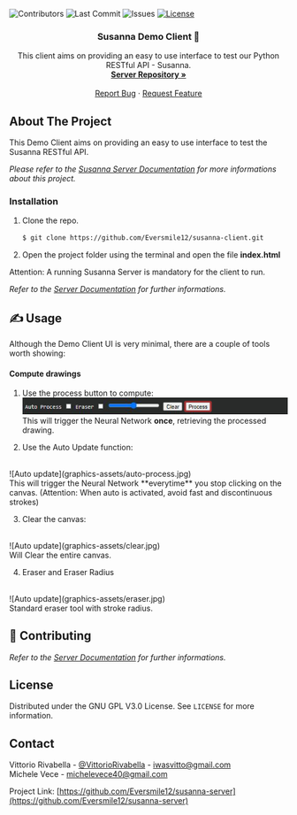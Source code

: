 ![Contributors](https://img.shields.io/github/contributors/Eversmile12/susanna-server)
![Last Commit](https://img.shields.io/github/last-commit/Eversmile12/susanna-server/master)
![Issues](https://img.shields.io/github/issues/Eversmile12/susanna-server)
[![License](https://img.shields.io/badge/License-Gnu%203.0-blue.svg)](./LICENSE.txt)


<p align="center">
  <h3 align="center">Susanna Demo Client 🔧</h3> 

  <p align="center">
    This client aims on providing an easy to use interface to test our Python RESTful API - Susanna.
    <br />
    <a href="https://github.com/Eversmile12/susanna-server"><strong>Server Repository »</strong></a>
    <br />
    <br />
    <a href="https://github.com/Eversmile12/susanna-server/issues">Report Bug</a>
    ·
    <a href="https://github.com/Eversmile12/susanna-server/issues">Request Feature</a>
  </p>
</p>



<!-- ABOUT THE PROJECT -->
## About The Project

This Demo Client aims on providing an easy to use interface to test the Susanna RESTful API.

*Please refer to the [Susanna Server Documentation](https://github.com/Eversmile12/susanna-server) for more informations about this project.*

### Installation


1. Clone the repo.
   ```sh
   $ git clone https://github.com/Eversmile12/susanna-client.git
   ```
2. Open the project folder using the terminal and open the file **index.html**

Attention: A running Susanna Server is mandatory for the client to run.

*Refer to the [Server Documentation](https://github.com/Eversmile12/susanna-server) for further informations.*
 


<!-- USAGE EXAMPLES -->
## ✍️ Usage
Although the Demo Client UI is very minimal, there are a couple of tools worth showing:


#### Compute drawings
1. Use the process button to compute:
![Process Button](graphics-assets/process.jpg)
This will trigger the Neural Network **once**, retrieving the processed drawing.

2. Use the Auto Update function:
<br/>
![Auto update](graphics-assets/auto-process.jpg)
<br/>
This will trigger the Neural Network **everytime** you stop clicking on the canvas.
(Attention: When auto is activated, avoid fast and discontinuous strokes)

3. Clear the canvas:
<br/>
![Auto update](graphics-assets/clear.jpg)
<br/>
Will Clear the entire canvas.

4. Eraser and Eraser Radius
<br/>
![Auto update](graphics-assets/eraser.jpg)
<br/>
Standard eraser tool with stroke radius.

<!-- CONTRIBUTING -->
## 🙏 Contributing
*Refer to the [Server Documentation](https://github.com/Eversmile12/susanna-server) for further informations.* 



<!-- LICENSE -->
## License

Distributed under the GNU GPL V3.0 License. See `LICENSE` for more information.



<!-- CONTACT -->
## Contact

Vittorio Rivabella - [@VittorioRivabella](https://www.linkedin.com/in/vittorio-rivabella/) - iwasvitto@gmail.com
<br />
Michele Vece - michelevece40@gmail.com 

Project Link: [https://github.com/Eversmile12/susanna-server](https://github.com/Eversmile12/susanna-server)
